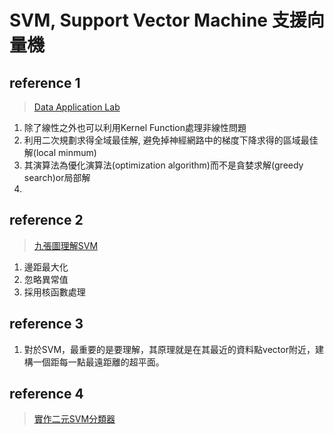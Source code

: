 # SVM, Support Vector Machine 支援向量機

## reference 1

>[Data Application Lab](https://www.youtube.com/watch?v=2wpbr-DM_JI)
>
1. 除了線性之外也可以利用Kernel Function處理非線性問題
2. 利用二次規劃求得全域最佳解, 避免掉神經網路中的梯度下降求得的區域最佳解(local minmum)
3. 其演算法為優化演算法(optimization algorithm)而不是貪婪求解(greedy search)or局部解
4.  


## reference 2
>[九張圖理解SVM](https://zhuanlan.zhihu.com/p/33947539)
1. 邊距最大化
2. 忽略異常值
3. 採用核函數處理

## reference 3
1. 對於SVM，最重要的是要理解，其原理就是在其最近的資料點vector附近，建構一個距每一點最遠距離的超平面。


## reference 4
>[實作二元SVM分類器](https://medium.com/@ZhengLungWu/%E5%AF%A6%E4%BD%9C%E4%BA%8C%E5%85%83svm%E5%88%86%E9%A1%9E%E5%99%A8-68d551716de3)









